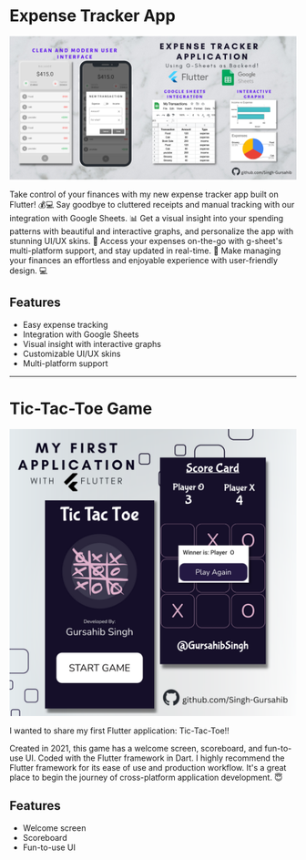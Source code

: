 # Expense Tracker App

<img src="Untitled.png" alt="Expense Tracker App Screenshot" width="600">

Take control of your finances with my new expense tracker app built on Flutter! 💰💻 Say goodbye to cluttered receipts and manual tracking with our integration with Google Sheets. 📊 Get a visual insight into your spending patterns with beautiful and interactive graphs, and personalize the app with stunning UI/UX skins. 🎨 Access your expenses on-the-go with g-sheet's multi-platform support, and stay updated in real-time. 📱 Make managing your finances an effortless and enjoyable experience with user-friendly design. 💻

## Features

- Easy expense tracking
- Integration with Google Sheets
- Visual insight with interactive graphs
- Customizable UI/UX skins
- Multi-platform support

---
# Tic-Tac-Toe Game

<img src="tictactoe.png" alt="Expense Tracker App Screenshot" width="600">

I wanted to share my first Flutter application: Tic-Tac-Toe!!

Created in 2021, this game has a welcome screen, scoreboard, and fun-to-use UI. Coded with the Flutter framework in Dart. I highly recommend the Flutter framework for its ease of use and production workflow. It's a great place to begin the journey of cross-platform application development. 😇

## Features

- Welcome screen
- Scoreboard
- Fun-to-use UI

